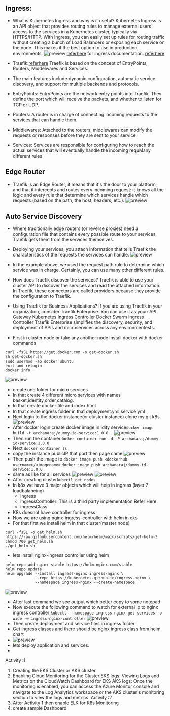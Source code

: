 Ingress:
--------
* What is Kubernetes Ingress and why is it useful?
Kubernetes Ingress is an API object that provides routing rules to manage external users' access to the services in a Kubernetes cluster, typically via HTTPS/HTTP. With Ingress, you can easily set up rules for routing traffic without creating a bunch of Load Balancers or exposing each service on the node. This makes it the best option to use in production environments. 
![preview](./k8s_images/k8s145.png)
[referhere](https://www.ibm.com/cloud/blog/kubernetes-ingress) for ingress documentation.
[referhere](https://kubernetes.io/docs/concepts/services-networking/ingress/)
* Traefik:[referhere](https://doc.traefik.io/traefik/getting-started/concepts/)
Traefik is based on the concept of EntryPoints, Routers, Middelwares and Services.

* The main features include dynamic configuration, automatic service discovery, and support for multiple backends and protocols.

* EntryPoints: EntryPoints are the network entry points into Traefik. They define the port which will receive the packets, and whether to listen for TCP or UDP.

* Routers: A router is in charge of connecting incoming requests to the services that can handle them.

* Middlewares: Attached to the routers, middlewares can modify the requests or responses before they are sent to your service

* Services: Services are responsible for configuring how to reach the actual services that will eventually handle the incoming requMany different rules

Edge Router
-----------
* Traefik is an Edge Router, it means that it's the door to your platform, and that it intercepts and routes every incoming request: it knows all the logic and every rule that determine which services handle which requests (based on the path, the host, headers, etc.).
![preview](./k8s_images/k8s143.png)

Auto Service Discovery
----------------------
* Where traditionally edge routers (or reverse proxies) need a configuration file that contains every possible route to your services, Traefik gets them from the services themselves.
* Deploying your services, you attach information that tells Traefik the characteristics of the requests the services can handle.
![preview](./k8s_images/k8s144.png)

* In the example above, we used the request path rule to determine which service was in charge. Certainly, you can use many other different rules.

* How does Traefik discover the services?
Traefik is able to use your cluster API to discover the services and read the attached information. In Traefik, these connectors are called providers because they provide the configuration to Traefik.

* Using Traefik for Business Applications?
If you are using Traefik in your organization, consider Traefik Enterprise. You can use it as your:
API Gateway
Kubernetes Ingress Controller
Docker Swarm Ingress Controller
Traefik Enterprise simplifies the discovery, security, and deployment of APIs and microservices across any environmentests.
* First in cluster node or take any another node  install docker with docker commands
```
curl -fsSL https://get.docker.com -o get-docker.sh
sh get-docker.sh
sudo usermod -aG docker ubuntu 
exit and relogin
docker info
```
![preview](./k8s_images/k8s146.png) 
* create one folder for micro services
* In that create 4 different micro services with names basket,identity,order,catalog.
* In that create docker file and index.html
* In that create ingress folder in that deployment.yml,service.yml
* Next login to the docker instance(or cluster instance) clone my git k8s.
![preview](./k8s_images/k8s147.png) 
* After docker login create docker image in idity service``docker image build -t archanaraj/dummy-id-service:1.0.0 .`` 
![preview](./k8s_images/k8s148.png)
* Then run the container``docker container run -d -P archanaraj/dummy-id-service:1.0.0``
* Next ``docker container ls``
* copy the instance publicIP:that port then page came
![preview](./k8s_images/k8s149.png)
* Then push the image to ``docker image push <dockerhub username>/<imagename>`` ``docker image push archanaraj/dummy-id-service:1.0.0``
* same as like for all services
![preview](./k8s_images/k8s150.png)
![preview](./k8s_images/k8s151.png)
* After creating cluster``kubectl get nodes``
* In k8s we have 3 major objects which will help in ingress (layer 7 loadbalancing)
   * ingress
   * ingressController: This is a third party implementation Refer Here
   * ingressClass
* K8s doesnot have controller for ingress.
* Now we are using nginx-ingress-controller with helm in eks 
* For that first we install helm in that cluster(master node)
```
curl -fsSL -o get_helm.sh https://raw.githubusercontent.com/helm/helm/main/scripts/get-helm-3
chmod 700 get_helm.sh
./get_helm.sh
```
* lets install nginx-ingress controller using helm
```
helm repo add nginx-stable https://helm.nginx.com/stable
helm repo update
helm upgrade --install ingress-nginx ingress-nginx \
             --repo https://kubernetes.github.io/ingress-nginx \
             --namespace ingress-nginx --create-namespace

``` 
![preview](./k8s_images/k8s152.png)

* After last command we see output which better copy to some notepad
* Now execute the following command to watch for external ip to nginx ingress controller   ``kubectl --namespace ingress-nginx get services -o wide -w ingress-nginx-controller``
![preview](./k8s_images/k8s153.png)
* Then create deployment and service files in ingress folder
* Get ingress classes and there should be nginx ingress class from helm chart
* ![preview](./k8s_images/k8s154.png)
* lets deploy application and services.
* 



Activity :1
1. Creating the EKS Cluster or AKS cluster
2. Enabling Cloud Monitoring for the Cluster
EKS logs: Viewing Logs and Metrics on the CloudWatch Dashboard for EKS
AKS logs: Once the monitoring is enabled, you can access the Azure Monitor console and navigate to the Log Analytics workspace or the AKS cluster's monitoring section to view the logs and metrics. 
Activity :2 
1. After Activity 1 then enable ELK for K8s Monitoring
2. create sample Dashboard